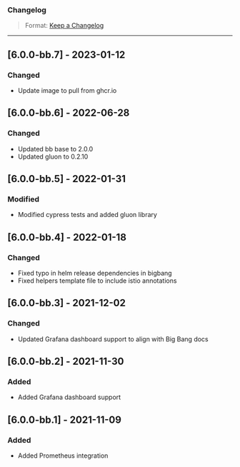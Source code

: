 ### Changelog

> Format: [Keep a Changelog](https://keepachangelog.com/en/1.0.0/)

---
## [6.0.0-bb.7] - 2023-01-12
### Changed
- Update image to pull from ghcr.io

## [6.0.0-bb.6] - 2022-06-28
### Changed
- Updated bb base to 2.0.0
- Updated gluon to 0.2.10

## [6.0.0-bb.5] - 2022-01-31
### Modified
- Modified cypress tests and added gluon library

## [6.0.0-bb.4] - 2022-01-18
### Changed
- Fixed typo in helm release dependencies in bigbang
- Fixed helpers template file to include istio annotations

## [6.0.0-bb.3] - 2021-12-02
### Changed
- Updated Grafana dashboard support to align with Big Bang docs

## [6.0.0-bb.2] - 2021-11-30
### Added
- Added Grafana dashboard support

## [6.0.0-bb.1] - 2021-11-09
### Added
- Added Prometheus integration
